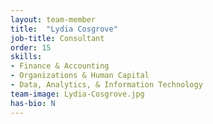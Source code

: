 ```yaml
---
layout: team-member
title:  "Lydia Cosgrove"
job-title: Consultant
order: 15
skills:
- Finance & Accounting
- Organizations & Human Capital
- Data, Analytics, & Information Technology
team-image: Lydia-Cosgrove.jpg
has-bio: N
---
```


